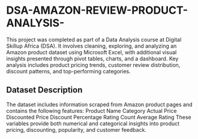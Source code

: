 # DSA-AMAZON-REVIEW-PRODUCT-ANALYSIS-
 This project was completed as part of a Data Analysis course at Digital Skillup Africa (DSA). It involves cleaning, exploring, and analyzing an Amazon product dataset using Microsoft Excel, with additional visual insights presented through pivot tables, charts, and a dashboard.
Key analysis includes product pricing trends, customer review distribution, discount patterns, and top-performing categories.


## Dataset Description
The dataset includes information scraped from Amazon product pages and contains the following features:
Product Name
Category
Actual Price
Discounted Price
Discount Percentage
Rating Count
Average Rating
These variables provide both numerical and categorical insights into product pricing, discounting, popularity, and customer feedback.
